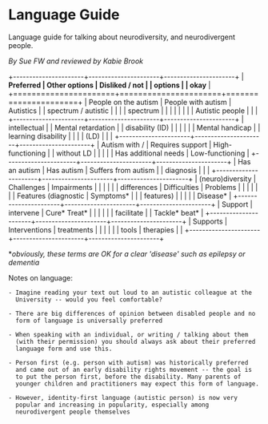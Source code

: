 Language Guide
==============

Language guide for talking about neurodiversity, and neurodivergent
people.

*By Sue FW and reviewed by Kabie Brook*

+----------------------+----------------------+----------------------+
| **Preferred          | **Other options**    | **Disliked / not     |
| options**            |                      | okay**               |
+======================+======================+======================+
| People on the autism | People with autism   | Autistics            |
| spectrum / autistic  |                      |                      |
| spectrum             |                      |                      |
|                      |                      |                      |
| Autistic people      |                      |                      |
+----------------------+----------------------+----------------------+
| intellectual         |                      | Mental retardation   |
| disability (ID)      |                      |                      |
|                      |                      | Mental handicap      |
| learning disability  |                      |                      |
| (LD)                 |                      |                      |
+----------------------+----------------------+----------------------+
| Autism with /        | Requires support     | High-functioning     |
| without LD           |                      |                      |
|                      | Has additional needs | Low-functioning      |
+----------------------+----------------------+----------------------+
| Has an autism        | Has autism           | Suffers from autism  |
| diagnosis            |                      |                      |
+----------------------+----------------------+----------------------+
| (neuro)diversity     | Challenges           | Impairments          |
|                      |                      |                      |
| differences          | Difficulties         | Problems             |
|                      |                      |                      |
|                      | Features (diagnostic | Symptoms\*           |
|                      | features)            |                      |
|                      |                      | Disease\*            |
+----------------------+----------------------+----------------------+
| Support              | intervene            | Cure\* Treat\*       |
|                      |                      |                      |
| facilitate           |                      | Tackle\* beat\*      |
+----------------------+----------------------+----------------------+
| Supports             | Interventions        | treatments           |
|                      |                      |                      |
| tools                | therapies            |                      |
+----------------------+----------------------+----------------------+

\**obviously, these terms are OK for a clear 'disease' such as epilepsy
or dementia*

Notes on language:

    - Imagine reading your text out loud to an autistic colleague at the
      University -- would you feel comfortable?

    - There are big differences of opinion between disabled people and no
      form of language is universally preferred

    - When speaking with an individual, or writing / talking about them
      (with their permission) you should always ask about their preferred
      language form and use this.

    - Person first (e.g. person with autism) was historically preferred
      and came out of an early disability rights movement -- the goal is
      to put the person first, before the disability. Many parents of
      younger children and practitioners may expect this form of language.

    - However, identity-first language (autistic person) is now very
      popular and increasing in popularity, especially among
      neurodivergent people themselves

